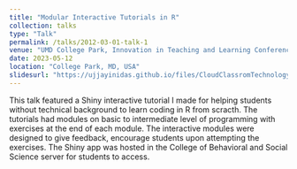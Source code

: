 ```yaml
---
title: "Modular Interactive Tutorials in R"
collection: talks
type: "Talk"
permalink: /talks/2012-03-01-talk-1
venue: "UMD College Park, Innovation in Teaching and Learning Conference"
date: 2023-05-12
location: "College Park, MD, USA"
slidesurl: "https://ujjayinidas.github.io/files/CloudClassromTechnologyForDataScience.pdf.pdf"
---
```


This talk featured a Shiny interactive tutorial I made for helping students without technical background to learn coding in R from scracth. The tutorials had modules on basic to intermediate level of programming with exercises at the end of each module. The interactive modules were designed to give feedback, encourage students upon attempting the exercises. The Shiny app was hosted in the College of Behavioral and Social Science server for students to access.
